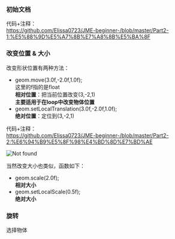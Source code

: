 ### 初始文档  
代码+注释：   
https://github.com/Elissa0723/JME-beginner-/blob/master/Part2-1:%E5%88%9D%E5%A7%8B%E7%A8%8B%E5%BA%8F  
  
### 改变位置 & 大小  
改变形状位置有两种方法：
+ geom.move(3.0f,-2.0f,1.0f);  
这里的f指的是float  
<b>相对位置</b>：把当前位置改变(3,-2,1)  
<b>主要适用于在loop中改变物体位置</b>  
+ geom.setLocalTranslation(3.0f,-2.0f,1.0f);   
<b>绝对位置</b>：定位到(3,-2,1)    

代码+注释：  
https://github.com/Elissa0723/JME-beginner-/blob/master/Part2-2:%E6%94%B9%E5%8F%98%E4%BD%8D%E7%BD%AE  

![Not found](https://github.com/Elissa0723/Image/blob/master/1-4.jpg)

当然改变大小也类似，函数如下：  
+ geom.scale(2.0f);  
<b>相对大小</b>  
+ geom.setLocalScale(0.5f);  
<b>绝对大小</b>  

### 旋转  
选择物体
